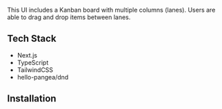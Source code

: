This UI includes a Kanban board with multiple columns (lanes). Users are able to drag and drop items between lanes.

## Tech Stack
- Next.js
- TypeScript
- TailwindCSS
- hello-pangea/dnd

## Installation
```bash

```
